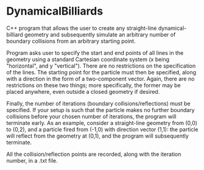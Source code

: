 # DynamicalBilliards

C++ program that allows the user to create any straight-line dynamical-billiard geometry and subsequently simulate an arbitrary number of boundary collisions from an arbitrary starting point.

Program asks user to specify the start and end points of all lines in the geometry using a standard Cartesian coordinate system (x being "horizontal", and y "vertical"). There are no restrictions on the specification of the lines. The starting point for the particle must then be specified, along with a direction in the form of a two-component vector. Again, there are no restrictions on these two things; more specifically, the former may be placed anywhere, even outside a closed geometry if desired.

Finally, the number of iterations (boundary collisions/reflections) must be specified. If your setup is such that the particle makes no further boundary collisions before your chosen number of iterations, the program will terminate early. As an example, consider a straight-line geometry from (0,0) to (0,2), and a particle fired from (-1,0) with direction vector (1,1): the particle will reflect from the geometry at (0,1), and the program will subsequently terminate.

All the collision/reflection points are recorded, along with the iteration number, in a .txt file.
